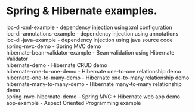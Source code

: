 Spring & Hibernate examples.
===========================
ioc-di-xml-example - dependency injection using xml configuration<br>
ioc-di-annotations-example - dependency injection using annotations<br>
ioc-di-java-example - dependency injection using java source code<br>
spring-mvc-demo - Spring MVC demo<br>
hibernate-bean-validator-example - Bean validation using Hibernate Validator<br>
hibernate-demo - Hibernate CRUD demo<br>
hibernate-one-to-one-demo - Hibernate one-to-one relationship demo<br>
hibernate-one-to-many-demo - Hibernate one-to-many relationship demo<br>
hibernate-many-to-many-demo - Hibernate many-to-many relationship demo<br>
spring-mvc-hibernate-demo - Spring MVC + Hibernate web app demo<br>
aop-example - Aspect Oriented Programming example<br>